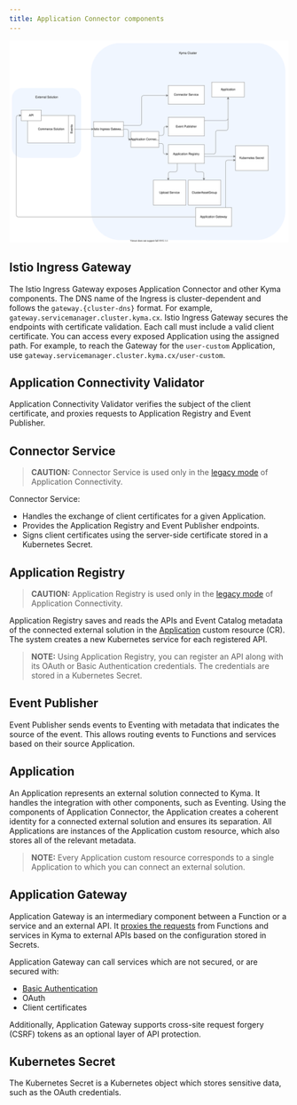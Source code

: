 ```yaml
---
title: Application Connector components
---
```


![Architecture Diagram](assets/ac-application-connector-architecture.svg)

## Istio Ingress Gateway

The Istio Ingress Gateway exposes Application Connector and other Kyma components.
The DNS name of the Ingress is cluster-dependent and follows the `gateway.{cluster-dns}` format. For example, `gateway.servicemanager.cluster.kyma.cx`.
Istio Ingress Gateway secures the endpoints with certificate validation. Each call must include a valid client certificate.
You can access every exposed Application using the assigned path. For example, to reach the Gateway for the `user-custom` Application, use `gateway.servicemanager.cluster.kyma.cx/user-custom`.

## Application Connectivity Validator

Application Connectivity Validator verifies the subject of the client certificate, and proxies requests to Application Registry and Event Publisher.

## Connector Service

>**CAUTION:** Connector Service is used only in the [legacy mode](../../01-overview/main-areas/application-connectivity/README.md) of Application Connectivity. 

Connector Service:

- Handles the exchange of client certificates for a given Application.
- Provides the Application Registry and Event Publisher endpoints.
- Signs client certificates using the server-side certificate stored in a Kubernetes Secret.

## Application Registry

>**CAUTION:** Application Registry is used only in the [legacy mode](../../01-overview/main-areas/application-connectivity/README.md) of Application Connectivity.

Application Registry saves and reads the APIs and Event Catalog metadata of the connected external solution in the [Application](../../05-technical-reference/00-custom-resources/ac-01-application.md) custom resource (CR).
The system creates a new Kubernetes service for each registered API.

>**NOTE:** Using Application Registry, you can register an API along with its OAuth or Basic Authentication credentials. The credentials are stored in a Kubernetes Secret.

## Event Publisher

Event Publisher sends events to Eventing with metadata that indicates the source of the event.
This allows routing events to Functions and services based on their source Application.

## Application

An Application represents an external solution connected to Kyma. It handles the integration with other components, such as Eventing.
Using the components of Application Connector, the Application creates a coherent identity for a connected external solution and ensures its separation.
All Applications are instances of the Application custom resource, which also stores all of the relevant metadata.

>**NOTE:** Every Application custom resource corresponds to a single Application to which you can connect an external solution.

## Application Gateway

Application Gateway is an intermediary component between a Function or a service and an external API.
It [proxies the requests](./ac-03-application-gateway.md) from Functions and services in Kyma to external APIs based on the configuration stored in Secrets.

Application Gateway can call services which are not secured, or are secured with:

- [Basic Authentication](https://tools.ietf.org/html/rfc7617)
- OAuth
- Client certificates

Additionally, Application Gateway supports cross-site request forgery (CSRF) tokens as an optional layer of API protection.


## Kubernetes Secret

The Kubernetes Secret is a Kubernetes object which stores sensitive data, such as the OAuth credentials.
